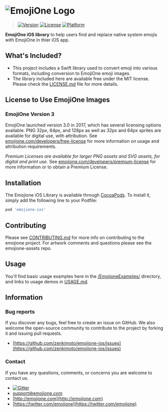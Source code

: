 # ![EmojiOne Logo](https://www.emojione.com/images/vectors/emojione-typeface.svg)

> [![Version](https://img.shields.io/cocoapods/v/emojione-ios.svg?style=flat)](https://cocoapods.org/pods/emojione-ios)
[![License](https://img.shields.io/cocoapods/l/emojione-ios.svg?style=flat)](https://cocoapods.org/pods/emojione-ios)
[![Platform](https://img.shields.io/cocoapods/p/emojione-ios.svg?style=flat)](https://cocoapods.org/pods/emojione-ios)

**EmojiOne iOS library** to help users find and replace native system emojis with EmojiOne in thier iOS app.


## What's Included?

 - This project includes a Swift library used to convert emoji into various formats, including conversion to EmojiOne emoji images.
 - The library included here are available free under the MIT license.  Please check the [LICENSE.md](LICENSE.md) file for more details.
 
 
## License to Use EmojiOne Images
 
### EmojiOne Version 3
 
 EmojiOne launched version 3.0 in 2017, which has several licensing options available. PNG 32px, 64px, and 128px as well as 32px and 64px sprites are available for digital use, with attribution. See [emojione.com/developers/free-license](https://www.emojione.com/developers/free-license) for more information on usage and attribution requirements.
 
 *Premium Licenses are available for larger PNG assets and SVG assets, for digital and print use.* See [emojione.com/developers/premium-license](https://www.emojione.com/developers/premium-license) for more information or to obtain a Premium License.
 

## Installation

The Emojione iOS Library is available through [CocoaPods](https://cocoapods.org). To install
it, simply add the following line to your Podfile:

```ruby
pod 'emojione-ios'
```


## Contributing
Please see [CONTRIBUTING.md](CONTRIBUTING.md) for more info on contributing to the emojione project. For artwork comments and questions please see the emojione-assets repo.

## Usage
You'll find basic usage examples here in the [/EmojioneExamples/](EmojioneExamples/) directory, and links to usage demos in [USAGE.md](USAGE.md).


## Information

### Bug reports

If you discover any bugs, feel free to create an issue on GitHub. We also welcome the open-source community to contribute to the project by forking it and issuing pull requests.

 *  [https://github.com/zenkimoto/emojione-ios/issues](https://github.com/zenkimoto/emojione-ios/issues)


### Contact

If you have any questions, comments, or concerns you are welcome to contact us.

*  [![Gitter](https://badges.gitter.im/Join%20Chat.svg)](https://gitter.im/emojione/emojione?utm_source=badge&utm_medium=badge&utm_campaign=pr-badge)
* [support@emojione.com](mailto:support@emojione.com)
* [http://emojione.com](http://emojione.com)
* [https://twitter.com/emojione](https://twitter.com/emojione)
